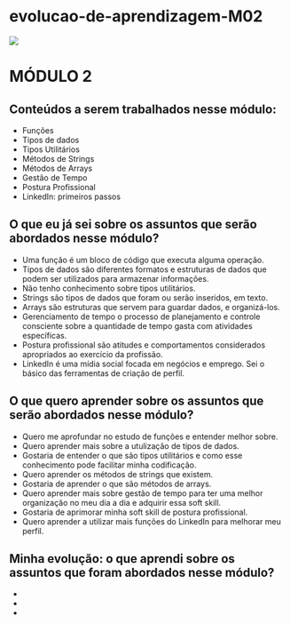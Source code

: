 # evolucao-de-aprendizagem-M02
![](https://i.imgur.com/xG74tOh.png)

# MÓDULO 2

## Conteúdos a serem trabalhados nesse módulo:

- Funções
- Tipos de dados
- Tipos Utilitários
- Métodos de Strings
- Métodos de Arrays
- Gestão de Tempo
- Postura Profissional
- LinkedIn: primeiros passos

## O que eu já sei sobre os assuntos que serão abordados nesse módulo?

- Uma função é um bloco de código que executa alguma operação.
- Tipos de dados são diferentes formatos e estruturas de dados que podem ser utilizados para armazenar informações.
- Não tenho conhecimento sobre tipos utilitários.
- Strings são tipos de dados que foram ou serão inseridos, em texto. 
- Arrays são estruturas que servem para guardar dados, e organizá-los. 
- Gerenciamento de tempo o processo de planejamento e controle consciente sobre a quantidade de tempo gasta com atividades específicas.
- Postura profissional são atitudes e comportamentos considerados apropriados ao exercício da profissão.
- LinkedIn é uma mídia social focada em negócios e emprego. Sei o básico das ferramentas de criação de perfil.

## O que quero aprender sobre os assuntos que serão abordados nesse módulo?

- Quero me aprofundar no estudo de funções e entender melhor sobre.
- Quero aprender mais sobre a utulização de tipos de dados.
- Gostaria de entender o que são tipos utilitários e como esse conhecimento pode facilitar minha codificação.
- Quero aprender os métodos de strings que existem.
- Gostaria de aprender o que são métodos de arrays.
- Quero aprender mais sobre gestão de tempo para ter uma melhor organização no meu dia a dia e adquirir essa soft skill.
- Gostaria de aprimorar minha soft skill de postura profissional.
- Quero aprender a utilizar mais funções do LinkedIn para melhorar meu perfil.

## Minha evolução: o que aprendi sobre os assuntos que foram abordados nesse módulo?

- 
-
-
